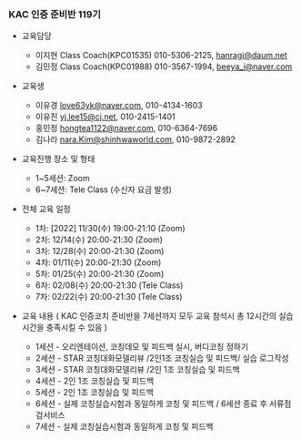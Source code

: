 ### KAC 인증 준비반 119기
* 교육담당 
  * 이지현 Class Coach(KPC01535) 010-5306-2125, hanragi@daum.net
  * 김민정 Class Coach(KPC01988) 010-3567-1994, beeya_i@naver.com
* 교육생
  * 이유경 love63yk@naver.com, 010-4134-1603
  * 이유진 yj.lee15@cj.net, 010-2415-1401
  * 홍민정 hongtea1122@naver.com, 010-6364-7696
  * 김나라 nara.Kim@shinhwaworld.com, 010-9872-2892

* 교육진행 장소 및 형태
  * 1~5세션: Zoom 
  * 6~7세션: Tele Class (수신자 요금 발생)
* 전체 교육 일정
  * 1차: [2022] 11/30(수) 19:00-21:10 (Zoom)
  * 2차: 12/14(수) 20:00-21:30 (Zoom)
  * 3차: 12/28(수) 20:00-21:30 (Zoom)
  * 4차: 01/11(수) 20:00-21:30 (Zoom)
  * 5차: 01/25(수) 20:00-21:30 (Zoom)
  * 6차: 02/08(수) 20:00-21:30 (Tele Class)
  * 7차: 02/22(수) 20:00-21:30 (Tele Class)
* 교육 내용 ( KAC 인증코치 준비반을 7세션까지 모두 교육 참석시 총 12시간의 실습시간을 충족시킬 수 있음 )
  * 1세션 - 오리엔테이션, 코칭데모 및 피드백 실시, 버디코칭 정하기
  * 2세션 - STAR 코칭대화모델리뷰 /2인1조 코칭실습 및 피드백/ 실습 로그작성
  * 3세션 - STAR 코칭대화모델리뷰 /2인 1조 코칭실습 및 피드백
  * 4세션 - 2인 1조 코칭실습 및 피드백
  * 5세션 - 2인 1조 코칭실습 및 피드백
  * 6세션 - 실제 코칭실습시험과 동일하게 코칭 및 피드백 / 6세션 종료 후 서류점검서비스
  * 7세션 - 실제 코칭실습시험과 동일하게 코칭 및 피드백
